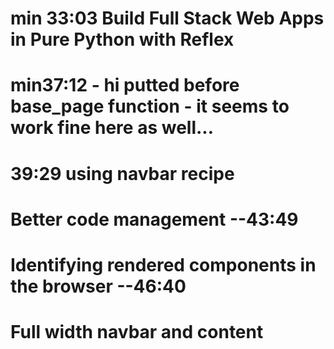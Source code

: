 

# min 33:03 Build Full Stack Web Apps in Pure Python with Reflex
# min37:12 - hi putted before base_page function - it seems to work fine here as well... 
# 39:29 using navbar recipe
# Better code management --43:49
# Identifying rendered components in the browser --46:40

# Full width navbar and content


